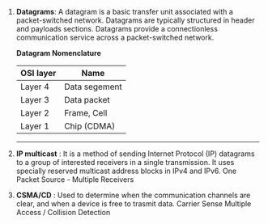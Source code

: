 1. **Datagrams**: A datagram is a basic transfer unit associated with a packet-switched network. Datagrams are typically structured in header and payloads sections. 
                  Datagrams provide a connectionless communication service across a packet-switched network.
                  
      **Datagram Nomenclature**
      
      | **OSI layer** |   **Name**    |
      |---------------|---------------|
      |   Layer 4     | Data segement |
      |   Layer 3     | Data packet   |
      |   Layer 2     | Frame, Cell   |
      |   Layer 1     | Chip (CDMA)   |
      ---------------------------------
1. **IP multicast** : It is a method of sending Internet Protocol (IP) datagrams to a group of interested receivers in a single transmission.
                      It uses specially reserved multicast address blocks in IPv4 and IPv6.
                      One Packet Source - Multiple Receivers
                      
2. **CSMA/CD** : Used to determine when the communication channels are clear, and when a device is free to trasmit data.
                 Carrier Sense Multiple Access / Collision Detection